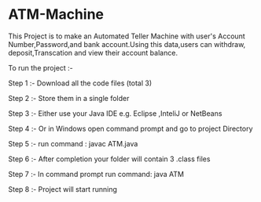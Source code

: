 # ATM-Machine

This Project is to make an Automated Teller Machine with user's Account Number,Password,and bank account.Using this data,users can withdraw, deposit,Transcation and view their account balance.

To run the project :-

Step 1 :- Download all the code files (total 3)

Step 2 :- Store them in a single folder

Step 3 :- Either use your Java IDE e.g. Eclipse ,InteliJ or NetBeans

Step 4 :- Or in Windows open command prompt and go to project Directory

Step 5 :- run command : javac ATM.java

Step 6 :- After completion your folder will contain 3 .class files

Step 7 :- In command prompt run command: java ATM

Step 8 :- Project will start running

